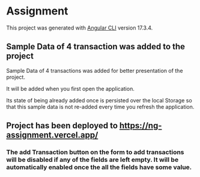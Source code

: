 # Assignment

This project was generated with [Angular CLI](https://github.com/angular/angular-cli) version 17.3.4.

## Sample Data of 4 transaction was added to the project

Sample Data of 4 transactions was added for better presentation of the project.

It will be added when you first open the application.

Its state of being already added once is persisted over the local Storage so that this sample data is not re-added every time you refresh the application.

## Project has been deployed to https://ng-assignment.vercel.app/

### The add Transaction button on the form to add transactions will be disabled if any of the fields are left empty. It will be automatically enabled once the all the fields have some value.
